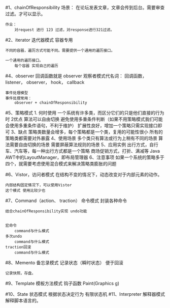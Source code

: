 #1、chainOfResponsibility
    场景：
        在论坛发表文章，文章会传到后台。需要审查过滤。才可以显示。
    
    作业：
        对request 进行 123 过滤，对response进行321过滤。 
        
#2、iterator 迭代器模式
    容器专用
    
    不同的容器，遍历方式可能不同。需要提供一个通用的遍历接口。
    
    一个通用的遍历接口。
        每个容器 实现自己的遍历 
        
#4、observer
    回调函数就是 observer
    观察者模式代名词：
        回调函数，
        listener，
        observer，
        hook，
        callback
        
    事件处理模型
    事件处理常用：
        observer + chainOfResponsibility
            
#5、策略模式
     1. 何时使用
        一个系统有许多类，而区分它们的只是他们直接的行为时
     2优点
        算法可以自由切换
        避免使用多重条件判断（如果不用策略模式我们可能会使用多重条件语句，不利于维护）
        扩展性良好，增加一个策略只需实现接口即可
     3、缺点
        策略类数量会增多，每个策略都是一个类，复用的可能性很小
        所有的策略类都需要对外暴露
     4、使用场景
        多个类只有算法或行为上稍有不同的场景
        算法需要自由切换的场景
        需要屏蔽算法规则的场景
     5、应用实例
        出行方式，自行车、汽车等，每一种出行方式都是一个策略
        商场促销方式，打折、满减等
        Java AWT中的LayoutManager，即布局管理器
     6、注意事项
        如果一个系统的策略多于四个，就需要考虑使用混合模式来解决策略类膨胀的问题
        
        
#6、Vistor，访问者模式
    在结构不变的情况下，动态改变对于内部元素的动作。
    
    内部结构固定情况下，可以使用Vistor
    这个模式 使用比较少也
#7、Command（action、 traction） 命令模式
    封装各种命令
    
    结合chainOfResponsibility实现 undo功能
    
    
    宏命令
        command与什么模式
    多次undo
        command与什么模式
    traction回滚
        command与什么模式
#8、Memento 备忘录模式
    记录状态（瞬时状态）
    便于回滚
    
    记录快照，存盘。
#9、Template 模板方法模式
    钩子函数
    Paint(Graphics g)
    
#10、State 状态模式
    根据状态决定行为
    有限状态机
#11、Interpreter 解释器模式
    解释脚本语言的。
